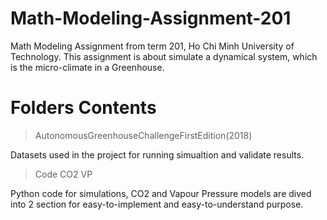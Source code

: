 # Math-Modeling-Assignment-201
 Math Modeling Assignment from term 201, Ho Chi Minh University of Technology. This assignment is about simulate a dynamical system, which is the micro-climate in a Greenhouse.

# Folders Contents
 >AutonomousGreenhouseChallengeFirstEdition(2018)
 
 Datasets used in the project for running simualtion and validate results.
 
 >Code
 >CO2
 >VP
 
 Python code for simulations, CO2 and Vapour Pressure models are dived into 2 section for easy-to-implement and easy-to-understand purpose.

